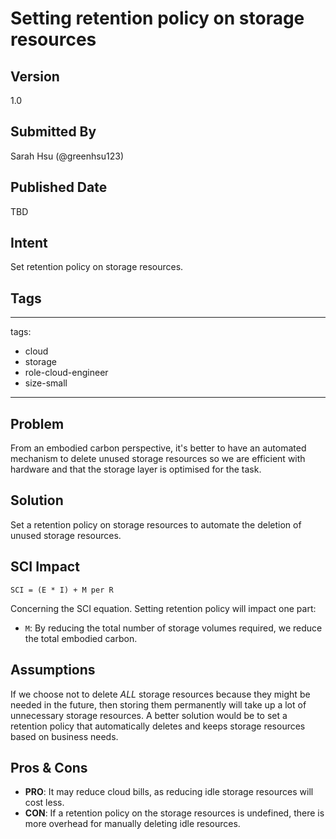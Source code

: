 # Setting retention policy on storage resources

## Version
1.0

## Submitted By
Sarah Hsu (@greenhsu123)

## Published Date
TBD

## Intent
Set retention policy on storage resources. 

## Tags
---
tags:
 - cloud
 - storage
 - role-cloud-engineer
 - size-small
---

## Problem
From an embodied carbon perspective, it's better to have an automated mechanism to delete unused storage resources so we are efficient with hardware and that the storage layer is optimised for the task. 

## Solution
Set a retention policy on storage resources to automate the deletion of unused storage resources. 

## SCI Impact
`SCI = (E * I) + M per R`

Concerning the SCI equation. Setting retention policy will impact one part:

- `M`: By reducing the total number of storage volumes required, we reduce the total embodied carbon.

## Assumptions
If we choose not to delete *ALL* storage resources because they might be needed in the future, then storing them permanently will take up a lot of unnecessary storage resources. A better solution would be to set a retention policy that automatically deletes and keeps storage resources based on business needs. 

## Pros & Cons
- **PRO**: It may reduce cloud bills, as reducing idle storage resources will cost less. 
- **CON**: If a retention policy on the storage resources is undefined, there is more overhead for manually deleting idle resources. 